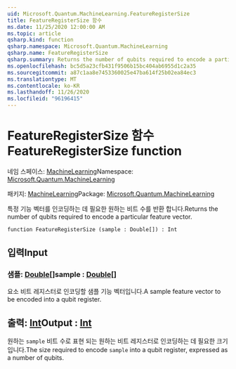 ```yaml
---
uid: Microsoft.Quantum.MachineLearning.FeatureRegisterSize
title: FeatureRegisterSize 함수
ms.date: 11/25/2020 12:00:00 AM
ms.topic: article
qsharp.kind: function
qsharp.namespace: Microsoft.Quantum.MachineLearning
qsharp.name: FeatureRegisterSize
qsharp.summary: Returns the number of qubits required to encode a particular feature vector.
ms.openlocfilehash: bc5d5a23cfb431f9506b15bc404ab6955d1c2a35
ms.sourcegitcommit: a87c1aa8e7453360025e47ba614f25b02ea84ec3
ms.translationtype: MT
ms.contentlocale: ko-KR
ms.lasthandoff: 11/26/2020
ms.locfileid: "96196415"
---
```

# <a name="featureregistersize-function"></a><span data-ttu-id="d3662-102">FeatureRegisterSize 함수</span><span class="sxs-lookup"><span data-stu-id="d3662-102">FeatureRegisterSize function</span></span>

<span data-ttu-id="d3662-103">네임 스페이스: [MachineLearning](xref:Microsoft.Quantum.MachineLearning)</span><span class="sxs-lookup"><span data-stu-id="d3662-103">Namespace: [Microsoft.Quantum.MachineLearning](xref:Microsoft.Quantum.MachineLearning)</span></span>

<span data-ttu-id="d3662-104">패키지: [MachineLearning](https://nuget.org/packages/Microsoft.Quantum.MachineLearning)</span><span class="sxs-lookup"><span data-stu-id="d3662-104">Package: [Microsoft.Quantum.MachineLearning](https://nuget.org/packages/Microsoft.Quantum.MachineLearning)</span></span>


<span data-ttu-id="d3662-105">특정 기능 벡터를 인코딩하는 데 필요한 원하는 비트 수를 반환 합니다.</span><span class="sxs-lookup"><span data-stu-id="d3662-105">Returns the number of qubits required to encode a particular feature vector.</span></span>

```qsharp
function FeatureRegisterSize (sample : Double[]) : Int
```


## <a name="input"></a><span data-ttu-id="d3662-106">입력</span><span class="sxs-lookup"><span data-stu-id="d3662-106">Input</span></span>

### <a name="sample--double"></a><span data-ttu-id="d3662-107">샘플: [Double](xref:microsoft.quantum.lang-ref.double)[]</span><span class="sxs-lookup"><span data-stu-id="d3662-107">sample : [Double](xref:microsoft.quantum.lang-ref.double)[]</span></span>

<span data-ttu-id="d3662-108">요소 비트 레지스터로 인코딩할 샘플 기능 벡터입니다.</span><span class="sxs-lookup"><span data-stu-id="d3662-108">A sample feature vector to be encoded into a qubit register.</span></span>



## <a name="output--int"></a><span data-ttu-id="d3662-109">출력: [Int](xref:microsoft.quantum.lang-ref.int)</span><span class="sxs-lookup"><span data-stu-id="d3662-109">Output : [Int](xref:microsoft.quantum.lang-ref.int)</span></span>

<span data-ttu-id="d3662-110">원하는 `sample` 비트 수로 표현 되는 원하는 비트 레지스터로 인코딩하는 데 필요한 크기입니다.</span><span class="sxs-lookup"><span data-stu-id="d3662-110">The size required to encode `sample` into a qubit register, expressed as a number of qubits.</span></span>